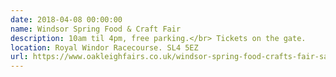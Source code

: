 ```yaml
---
date: 2018-04-08 00:00:00
name: Windsor Spring Food & Craft Fair
description: 10am til 4pm, free parking.</br> Tickets on the gate.
location: Royal Windor Racecourse. SL4 5EZ
url: https://www.oakleighfairs.co.uk/windsor-spring-food-crafts-fair-saturday-7-sunday-8-april-2018/
---
```

